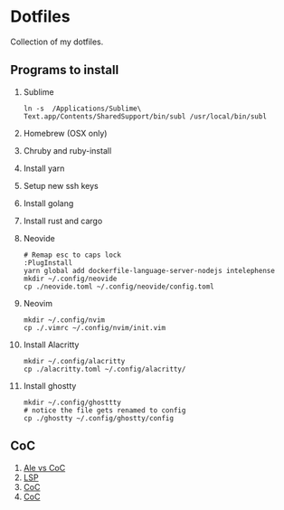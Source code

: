 # Dotfiles

Collection of my dotfiles.

## Programs to install

1. Sublime

    ```shell
    ln -s  /Applications/Sublime\ Text.app/Contents/SharedSupport/bin/subl /usr/local/bin/subl
    ```

2. Homebrew (OSX only)

3. Chruby and ruby-install

4. Install yarn

5. Setup new ssh keys

6. Install golang

7. Install rust and cargo

8. Neovide

    ```shell
    # Remap esc to caps lock
    :PlugInstall
    yarn global add dockerfile-language-server-nodejs intelephense
    mkdir ~/.config/neovide
    cp ./neovide.toml ~/.config/neovide/config.toml
    ```

9. Neovim

    ```shell
    mkdir ~/.config/nvim
    cp ./.vimrc ~/.config/nvim/init.vim
    ```

10. Install Alacritty

    ```shell
    mkdir ~/.config/alacritty
    cp ./alacritty.toml ~/.config/alacritty/
    ```

11. Install ghostty

    ```shell
    mkdir ~/.config/ghosttty
    # notice the file gets renamed to config
    cp ./ghostty ~/.config/ghostty/config
    ```

## CoC

1. [Ale vs CoC](https://blog.ffff.lt/posts/ale-deoplete-languageclient-vs-coc/)
2. [LSP](https://github.com/neoclide/coc.nvim/wiki/Language-servers#java)
3. [CoC](https://git.lmburns.com/dotfiles/raw/.config/nvim/coc-settings.json)
4. [CoC](https://github.com/Gee19/dotfiles/blob/master/coc-settings.json)
